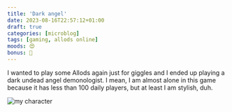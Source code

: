 ```yaml
---
title: 'Dark angel'
date: 2023-08-16T22:57:12+01:00
draft: true
categories: [microblog]
tags: [gaming, allods online] 
moods: 😍
bonus: 📧
---
```

I wanted to play some Allods again just for giggles and I ended up playing a dark undead angel demonologist. 
I mean, I am almost alone in this game because it has less than 100 daily players, but at least I am stylish, duh.

![my character](https://files.mastodon.social/media_attachments/files/110/897/263/457/560/534/small/63b847b8db3a1534.jpg)